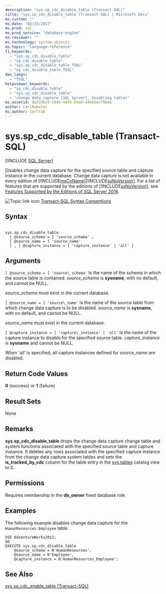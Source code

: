 ```yaml
---
description: "sys.sp_cdc_disable_table (Transact-SQL)"
title: "sys.sp_cdc_disable_table (Transact-SQL) | Microsoft Docs"
ms.custom: ""
ms.date: "03/15/2017"
ms.prod: sql
ms.prod_service: "database-engine"
ms.reviewer: ""
ms.technology: system-objects
ms.topic: "language-reference"
f1_keywords: 
  - "sys.sp_cdc_disable_table"
  - "sp_cdc_disable_table"
  - "sys.sp_cdc_disable_table_TSQL"
  - "sp_cdc_disable_table_TSQL"
dev_langs: 
  - "TSQL"
helpviewer_keywords: 
  - "sp_cdc_disable_table"
  - "sys.sp_cdc_disable_table"
  - "change data capture [SQL Server], disabling tables"
ms.assetid: da2156c0-504e-4d76-b9a0-4448becf9bda
author: CarlRabeler
ms.author: carlrab
---
```

# sys.sp_cdc_disable_table (Transact-SQL)
[!INCLUDE [SQL Server](../../includes/applies-to-version/sqlserver.md)]

  Disables change data capture for the specified source table and capture instance in the current database. Change data capture is not available in every edition of [!INCLUDE[msCoName](../../includes/msconame-md.md)][!INCLUDE[ssNoVersion](../../includes/ssnoversion-md.md)]. For a list of features that are supported by the editions of [!INCLUDE[ssNoVersion](../../includes/ssnoversion-md.md)], see [Features Supported by the Editions of SQL Server 2016](~/sql-server/editions-and-supported-features-for-sql-server-2016.md).  
  
 ![Topic link icon](../../database-engine/configure-windows/media/topic-link.gif "Topic link icon") [Transact-SQL Syntax Conventions](../../t-sql/language-elements/transact-sql-syntax-conventions-transact-sql.md)  
  
## Syntax  
  
```  
  
sys.sp_cdc_disable_table   
  [ @source_schema = ] 'source_schema' ,   
  [ @source_name = ] 'source_name'  
  [ , [ @capture_instance = ] 'capture_instance' | 'all' ]  
```  
  
## Arguments  
`[ @source_schema = ] 'source\_schema'`
 Is the name of the schema in which the source table is contained. *source_schema* is **sysname**, with no default, and cannot be NULL.  
  
 *source_schema* must exist in the current database.  
  
`[ @source_name = ] 'source\_name'`
 Is the name of the source table from which change data capture is to be disabled. *source_name* is **sysname**, with no default, and cannot be NULL.  
  
 *source_name* must exist in the current database.  
  
`[ @capture_instance = ] 'capture\_instance' | 'all'`
 Is the name of the capture instance to disable for the specified source table. *capture_instance* is **sysname** and cannot be NULL.  
  
 When 'all' is specified, all capture instances defined for *source_name* are disabled.  
  
## Return Code Values  
 **0** (success) or **1** (failure)  
  
## Result Sets  
 None  
  
## Remarks  
 **sys.sp_cdc_disable_table** drops the change data capture change table and system functions associated with the specified source table and capture instance. It deletes any rows associated with the specified capture instance from the change data capture system tables and sets the **is_tracked_by_cdc** column for the table entry in the [sys.tables](../../relational-databases/system-catalog-views/sys-tables-transact-sql.md) catalog view to 0.  
  
## Permissions  
 Requires membership in the **db_owner** fixed database role.  
  
## Examples  
 The following example disables change data capture for the `HumanResources.Employee` table.  
  
```  
USE AdventureWorks2012;  
GO  
EXECUTE sys.sp_cdc_disable_table   
    @source_schema = N'HumanResources',   
    @source_name = N'Employee',  
    @capture_instance = N'HumanResources_Employee';  
```  
  
## See Also  
 [sys.sp_cdc_enable_table &#40;Transact-SQL&#41;](../../relational-databases/system-stored-procedures/sys-sp-cdc-enable-table-transact-sql.md)  
  
  
